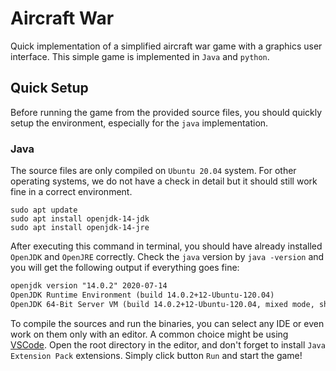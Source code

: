 # Aircraft War 
Quick implementation of a simplified aircraft war game with a graphics user interface. This simple game is implemented in `Java` and `python`.

## Quick Setup

Before running the game from the provided source files, you should quickly setup the environment, especially for the `java` implementation.

### Java

The source files are only compiled on `Ubuntu 20.04` system. For other operating systems, we do not have a check in detail but it should still work fine in a correct environment.

```shell
sudo apt update
sudo apt install openjdk-14-jdk
sudo apt install openjdk-14-jre
```

After executing this command in terminal, you should have already installed `OpenJDK` and `OpenJRE` correctly. Check the `java` version by `java -version` and you will get the following output if everything goes fine:

```reStructuredText
openjdk version "14.0.2" 2020-07-14
OpenJDK Runtime Environment (build 14.0.2+12-Ubuntu-120.04)
OpenJDK 64-Bit Server VM (build 14.0.2+12-Ubuntu-120.04, mixed mode, sharing)
```

To compile the sources and run the binaries, you can select any IDE or even work on them only with an editor. A common choice might be using [VSCode](https://code.visualstudio.com). Open the root directory in the editor, and don't forget to install `Java Extension Pack` extensions. Simply click button `Run` and start the game!

